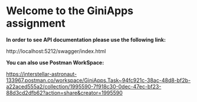 # Welcome to the GiniApps assignment

**In order to see API documentation please use the following link:**

http://localhost:5212/swagger/index.html








**You can also use Postman WorkSpace:**

https://interstellar-astronaut-133967.postman.co/workspace/GiniApps.Task~94fc921c-38ac-48d8-bf2b-a22aced555a2/collection/1995590-7f918c30-0dec-47ec-bf23-88d3cd2dfb62?action=share&creator=1995590


